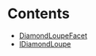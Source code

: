 

# Contents
- [DiamondLoupeFacet](DiamondLoupeFacet.sol/contract.DiamondLoupeFacet.md)
- [IDiamondLoupe](IDiamondLoupe.sol/interface.IDiamondLoupe.md)
